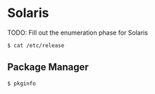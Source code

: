 # Solaris

TODO: Fill out the enumeration phase for Solaris

```
$ cat /etc/release
```

## Package Manager

```
$ pkginfo
```